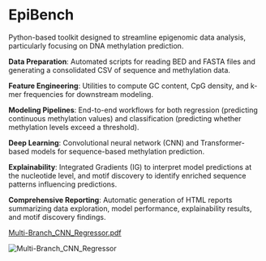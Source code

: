 # EpiBench
Python-based toolkit designed to streamline epigenomic data analysis, particularly focusing on DNA methylation prediction.

**Data Preparation**: Automated scripts for reading BED and FASTA files and generating a consolidated CSV of sequence and methylation data.

**Feature Engineering**: Utilities to compute GC content, CpG density, and k-mer frequencies for downstream modeling.

**Modeling Pipelines**: End-to-end workflows for both regression (predicting continuous methylation values) and classification (predicting whether methylation levels exceed a threshold).

**Deep Learning**: Convolutional neural network (CNN) and Transformer-based models for sequence-based methylation prediction.

**Explainability**: Integrated Gradients (IG) to interpret model predictions at the nucleotide level, and motif discovery to identify enriched sequence patterns influencing predictions.

**Comprehensive Reporting**: Automatic generation of HTML reports summarizing data exploration, model performance, explainability results, and motif discovery findings.

[Multi-Branch_CNN_Regressor.pdf](https://github.com/user-attachments/files/18511413/Multi-Branch_CNN_Regressor.pdf)

![Multi-Branch_CNN_Regressor](https://github.com/user-attachments/assets/a9bfdd2d-d345-4da4-9b7a-6423808f1ce0)
